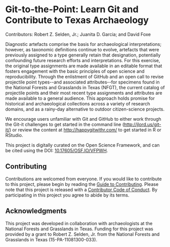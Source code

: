 # Git-to-the-Point: Learn Git and Contribute to Texas Archaeology

Contributors: Robert Z. Selden, Jr.; Juanita D. Garcia; and David Foxe

Diagnostic artefacts comprise the basis for archaeological interpretations; however, as taxonomic definitions continue to evolve, artefacts that were previously assigned to a type generally retain that designation, potentially confounding future research efforts and interpretations. For this exercise, the original type assignments are made available in an editable format that fosters engagement with the basic principles of open science and reproducibility. Through the enlistment of GitHub and an open call to revise projectile point types--and associated attributes--for specimens found in the National Forests and Grasslands in Texas (NFGT), the current catalog of projectile points and their most recent type assignments and attributes are made available to a general audience. This approach holds promise for historical and archaeological collections across a variety of research domains, and as a rainy-day alternative to outdoor citizen-science projects.

We encourage users unfamiliar with Git and GitHub to either work through the Git-it challenges to get started in the command line (http://jlord.us/git-it/) or review the content at http://happygitwithr.com/ to get started in R or RStudio.

This project is digitally curated on the Open Science Framework, and can be cited using the DOI: [10.17605/OSF.IO/VFPWH](https://osf.io/vfpwh/).

## Contributing

Contributions are welcomed from everyone. If you would like to contribute to this project, please begin by reading the [Guide to Contributing](CONTRIBUTING.md). Please note that this project is released with a [Contributor Code of Conduct](CONDUCT.md). By participating in this project you agree to abide by its terms.

## Acknowledgments

This project was developed in collaboration with archaeologists at the National Forests and Grasslands in Texas. Funding for this project was provided by a grant to Robert Z. Selden, Jr. from the National Forests and Grasslands in Texas (15-PA-11081300-033).

